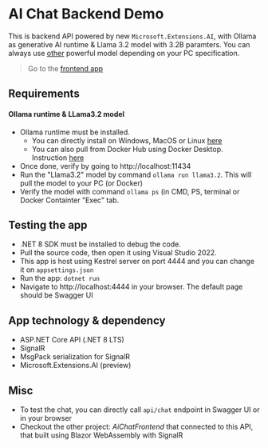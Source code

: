 # AI Chat Backend Demo
This is backend API powered by new `Microsoft.Extensions.AI`, with Ollama as generative AI runtime & Llama 3.2 model with 3.2B paramters. You can always use [other](https://ollama.com/search) powerful model depending on your PC specification.

> Go to the [frontend app](https://github.com/ahmadnazif/AiChatFrontendDemo)

## Requirements
#### Ollama runtime & LLama3.2 model
- Ollama runtime must be installed.
  - You can directly install on Windows, MacOS or Linux [here](https://ollama.com/download)
  - You can also pull from Docker Hub using Docker Desktop. Instruction [here](https://hub.docker.com/r/ollama/ollama)
- Once done, verify by going to http://localhost:11434
- Run the "Llama3.2" model by command `ollama run llama3.2`. This will pull the model to your PC (or Docker)
- Verify the model with command `ollama ps` (in CMD, PS, terminal or Docker Containter "Exec" tab.

## Testing the app
- .NET 8 SDK must be installed to debug the code.
- Pull the source code, then open it using Visual Studio 2022.
- This app is host using Kestrel server on port 4444 and you can change it on `appsettings.json`
- Run the app: `dotnet run`
- Navigate to http://localhost:4444 in your browser. The default page should be Swagger UI 
  
## App technology & dependency
- ASP.NET Core API (.NET 8 LTS)
- SignalR
- MsgPack serialization for SignalR
- Microsoft.Extensions.AI (preview)

## Misc
- To test the chat, you can directly call `api/chat` endpoint in Swagger UI or in your browser
- Checkout the other project: *AiChatFrontend* that connected to this API, that built using Blazor WebAssembly with SignalR

